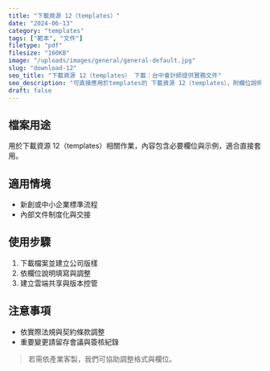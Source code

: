 ```yaml
---
title: "下載資源 12（templates）"
date: "2024-06-13"
category: "templates"
tags: ["範本", "文件"]
filetype: "pdf"
filesize: "160KB"
image: "/uploads/images/general/general-default.jpg"
slug: "download-12"
seo_title: "下載資源 12（templates） 下載｜台中會計師提供實務文件"
seo_description: "可直接應用於templates的 下載資源 12（templates），附欄位說明與步驟，協助快速落地。"
draft: false
---
```



## 檔案用途
用於下載資源 12（templates）相關作業，內容包含必要欄位與示例，適合直接套用。

## 適用情境
- 新創或中小企業標準流程
- 內部文件制度化與交接

## 使用步驟
1. 下載檔案並建立公司版樣
2. 依欄位說明填寫與調整
3. 建立雲端共享與版本控管

## 注意事項
- 依實際法規與契約條款調整
- 重要變更請留存會議與簽核紀錄

> 若需依產業客製，我們可協助調整格式與欄位。

